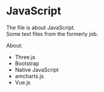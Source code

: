 # JavaScript
The file is about JavaScript.<br/>
Some text files from the formerly job.

About:
* Three.js
* Bootstrap
* Native JavaScript
* amcharts.js
* Vue.js

